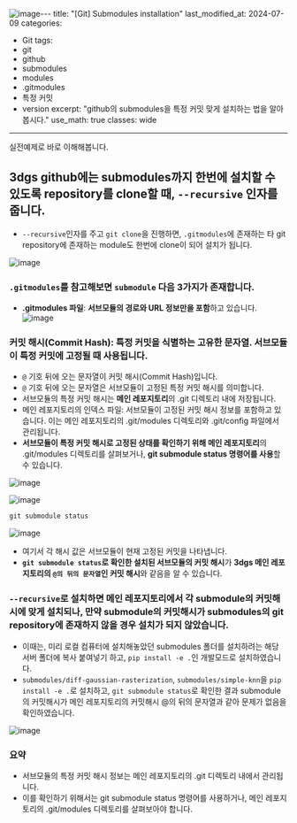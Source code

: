 ![image](https://github.com/sandokim/sandokim.github.io/assets/74639652/f72c9e59-92cd-4b8c-9055-6b2d8917e875)---
title: "[Git] Submodules installation"
last_modified_at: 2024-07-09
categories:
  - Git
tags:
  - git
  - github
  - submodules
  - modules
  - .gitmodules
  - 특정 커밋
  - version
excerpt: "github의 submodules을 특정 커밋 맞게 설치하는 법을 알아봅시다."
use_math: true
classes: wide
---

실전예제로 바로 이해해봅니다.

## 3dgs github에는 submodules까지 한번에 설치할 수 있도록 repository를 clone할 때, `--recursive` 인자를 줍니다.
- `--recursive`인자를 주고 `git clone`을 진행하면, `.gitmodules`에 존재하는 타 git repository에 존재하는 module도 한번에 clone이 되어 설치가 됩니다.

![image](https://github.com/sandokim/sandokim.github.io/assets/74639652/065e43ec-8573-4cb1-9761-a173cc715148)

### `.gitmodules`를 참고해보면 `submodule` 다음 3가지가 존재합니다.
- **.gitmodules 파일**: **서브모듈의 경로와 URL 정보만을 포함**하고 있습니다.
![image](https://github.com/sandokim/sandokim.github.io/assets/74639652/8da20a81-a0e8-40a5-8034-cbb4f4bce46b)

### 커밋 해시(Commit Hash): 특정 커밋을 식별하는 고유한 문자열. 서브모듈이 특정 커밋에 고정될 때 사용됩니다.
- `@` 기호 뒤에 오는 문자열이 커밋 해시(Commit Hash)입니다.
- `@` 기호 뒤에 오는 문자열은 서브모듈이 고정된 특정 커밋 해시를 의미합니다.
- 서브모듈의 특정 커밋 해시는 **메인 레포지토리**의 .git 디렉토리 내에 저장됩니다.
- 메인 레포지토리의 인덱스 파일: 서브모듈이 고정된 커밋 해시 정보를 포함하고 있습니다. 이는 메인 레포지토리의 .git/modules 디렉토리와 .git/config 파일에서 관리됩니다.
- **서브모듈이 특정 커밋 해시로 고정된 상태를 확인하기 위해 메인 레포지토리**의 .git/modules 디렉토리를 살펴보거나, **git submodule status 명령어를 사용**할 수 있습니다.

![image](https://github.com/sandokim/sandokim.github.io/assets/74639652/db918999-bf7c-4f53-883b-e92e64f93a94)

![image](https://github.com/sandokim/sandokim.github.io/assets/74639652/abb6015c-1e9e-48d3-b645-e6650c9734dc)

```python
git submodule status
```

![image](https://github.com/sandokim/sandokim.github.io/assets/74639652/59fb47aa-edca-4b49-ba1c-c42a258934ea)

- 여기서 각 해시 값은 서브모듈이 현재 고정된 커밋을 나타냅니다.
- **`git submodule status`로 확인한 설치된 서브모듈의 커밋 해시**가 **3dgs 메인 레포지토리의 `@의 뒤의 문자열`인 커밋 해시**와 같음을 알 수 있습니다.

  
### `--recursive`로 설치하면 메인 레포지토리에서 각 submodule의 커밋해시에 맞게 설치되나, 만약 submodule의 커밋해시가 submodules의 git repository에 존재하지 않을 경우 설치가 되지 않았습니다.
- 이때는, 미리 로컬 컴퓨터에 설치해놓았던 submodules 폴더를 설치하려는 해당 서버 폴더에 복사 붙여넣기 하고, `pip install -e .`인 개발모드로 설치하였습니다.
- `submodules/diff-gaussian-rasterization`, `submodules/simple-knn`을 `pip install -e .`로 설치하고, `git submodule status`로 확인한 결과 submodule의 커밋해시가 메인 레포지토리의 커밋해시 @의 뒤의 문자열과 같아 문제가 없음을 확인하였습니다.

![image](https://github.com/sandokim/sandokim.github.io/assets/74639652/59fb47aa-edca-4b49-ba1c-c42a258934ea)

### 요약
- 서브모듈의 특정 커밋 해시 정보는 메인 레포지토리의 .git 디렉토리 내에서 관리됩니다.
- 이를 확인하기 위해서는 git submodule status 명령어를 사용하거나, 메인 레포지토리의 .git/modules 디렉토리를 살펴보아야 합니다.




